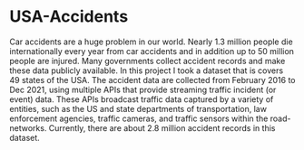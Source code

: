 # USA-Accidents
Car accidents are a huge problem in our world. Nearly 1.3 million people die internationally every year from car accidents and in addition up to 50 million people are injured. Many governments collect accident records and make these data publicly available. In this project I took a dataset that is covers 49 states of the USA. The accident data are collected from February 2016 to Dec 2021, using multiple APIs that provide streaming traffic incident (or event) data. These APIs broadcast traffic data captured by a variety of entities, such as the US and state departments of transportation, law enforcement agencies, traffic cameras, and traffic sensors within the road-networks. Currently, there are about 2.8 million accident records in this dataset.
